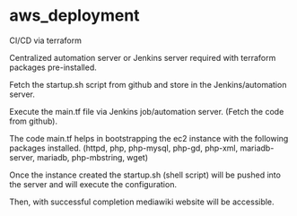 # aws_deployment
CI/CD via terraform

Centralized automation server or Jenkins server required with terraform packages pre-installed.

Fetch the startup.sh script from github and store in the Jenkins/automation server.

Execute the main.tf file via Jenkins job/automation server. (Fetch the code from github).

The code main.tf helps in bootstrapping the ec2 instance with the following packages installed.
(httpd, php, php-mysql, php-gd, php-xml, mariadb-server, mariadb, php-mbstring, wget)

Once the instance created the startup.sh (shell script) will be pushed into the server and will execute the configuration.

Then, with successful completion mediawiki website will be accessible.

